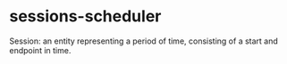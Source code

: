 # sessions-scheduler
Session: an entity representing a period of time, consisting of a start and endpoint in time.
